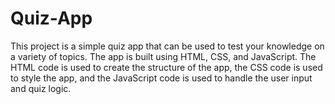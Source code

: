 # Quiz-App
This project is a simple quiz app that can be used to test your knowledge on a variety of topics. The app is built using HTML, CSS, and JavaScript. The HTML code is used to create the structure of the app, the CSS code is used to style the app, and the JavaScript code is used to handle the user input and quiz logic.
